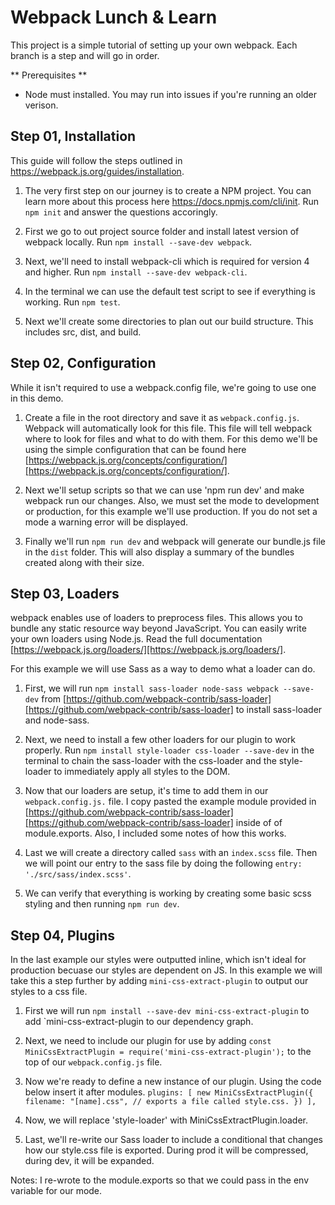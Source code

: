 # Webpack Lunch & Learn
This project is a simple tutorial of setting up your own webpack.
Each branch is a step and will go in order.

** Prerequisites **
- Node must installed. You may run into issues if you're running an older verison.

## Step 01, Installation
This guide will follow the steps outlined in https://webpack.js.org/guides/installation.

1. The very first step on our journey is to create a NPM project. You can learn more about this process here https://docs.npmjs.com/cli/init.
Run `npm init` and answer the questions accoringly.

2. First we go to out project source folder and install latest version of webpack locally.
Run `npm install --save-dev webpack`.

3. Next, we'll need to install webpack-cli which is required for version 4 and higher.
Run `npm install --save-dev webpack-cli`.

4. In the terminal we can use the default test script to see if everything is working.
Run `npm test`.

5. Next we'll create some directories to plan out our build structure. This includes src, dist, and build.

## Step 02, Configuration
While it isn't required to use a webpack.config file, we're going to use one in this demo.

1. Create a file in the root directory and save it as `webpack.config.js`. Webpack will automatically look for this file. This file will tell webpack where to look for files and what to do with them. For this demo we'll be using the simple configuration that can be found here [https://webpack.js.org/concepts/configuration/][https://webpack.js.org/concepts/configuration/].

2. Next we'll setup scripts so that we can use 'npm run dev' and make webpack run our changes. Also, we must set the mode to development or production, for this example we'll use production. If you do not set a mode a warning error will be displayed.

3. Finally we'll run `npm run dev` and webpack will generate our bundle.js file in the `dist` folder. This will also display a summary of the bundles created along with their size.

## Step 03, Loaders
webpack enables use of loaders to preprocess files. This allows you to bundle any static resource way beyond JavaScript. You can easily write your own loaders using Node.js. Read the full documentation [https://webpack.js.org/loaders/][https://webpack.js.org/loaders/].

For this example we will use Sass as a way to demo what a loader can do.

1. First, we will run `npm install sass-loader node-sass webpack --save-dev` from [https://github.com/webpack-contrib/sass-loader][https://github.com/webpack-contrib/sass-loader] to install sass-loader and node-sass.

2. Next, we need to install a few other loaders for our plugin to work properly. Run `npm install style-loader css-loader --save-dev` in the terminal to chain the sass-loader with the css-loader and the style-loader to immediately apply all styles to the DOM.

3. Now that our loaders are setup, it's time to add them in our `webpack.config.js.` file. I copy pasted the example module provided in [https://github.com/webpack-contrib/sass-loader][https://github.com/webpack-contrib/sass-loader] inside of of module.exports. Also, I included some notes of how this works.

4. Last we will create a directory called `sass` with an `index.scss` file. Then we will point our entry to the sass file by doing the following `entry: './src/sass/index.scss'`.

5. We can verify that everything is working by creating some basic scss styling and then running `npm run dev`.

## Step 04, Plugins
In the last example our styles were outputted inline, which isn't ideal for production becuase our styles are dependent on JS. In this example we will take this a step further by adding `mini-css-extract-plugin` to output our styles to a css file.

1. First we will run `npm install --save-dev mini-css-extract-plugin` to add `mini-css-extract-plugin to our dependency graph.

2. Next, we need to include our plugin for use by adding `const MiniCssExtractPlugin = require('mini-css-extract-plugin');` to the top of our `webpack.config.js` file.

3. Now we're ready to define a new instance of our plugin. Using the code below insert it after modules.
    `plugins: [
        new MiniCssExtractPlugin({
            filename: "[name].css", // exports a file called style.css.
        })
    ],`

4. Now, we will replace 'style-loader' with MiniCssExtractPlugin.loader.

5. Last, we'll re-write our Sass loader to include a conditional that changes how our style.css file is exported. During prod it will be compressed, during dev, it will be expanded.

Notes: I re-wrote to the module.exports so that we could pass in the env variable for our mode.